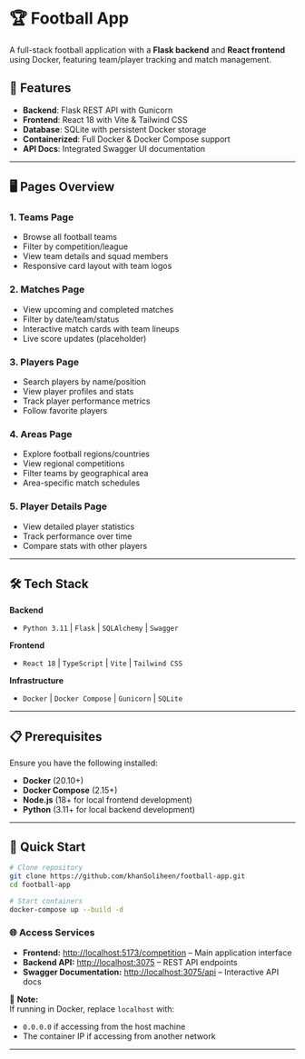 # 🏆 Football App

A full-stack football application with a **Flask backend** and **React frontend** using Docker, featuring team/player tracking and match management.

## 🚀 Features
- **Backend**: Flask REST API with Gunicorn
- **Frontend**: React 18 with Vite & Tailwind CSS
- **Database**: SQLite with persistent Docker storage
- **Containerized**: Full Docker & Docker Compose support
- **API Docs**: Integrated Swagger UI documentation

---

## 🖥 Pages Overview

### 1. **Teams Page**
- Browse all football teams
- Filter by competition/league
- View team details and squad members
- Responsive card layout with team logos

### 2. **Matches Page**
- View upcoming and completed matches
- Filter by date/team/status
- Interactive match cards with team lineups
- Live score updates (placeholder)

### 3. **Players Page**
- Search players by name/position
- View player profiles and stats
- Track player performance metrics
- Follow favorite players

### 4. **Areas Page**
- Explore football regions/countries
- View regional competitions
- Filter teams by geographical area
- Area-specific match schedules

### 5. **Player Details Page**
- View detailed player statistics
- Track performance over time
- Compare stats with other players

---

## 🛠 Tech Stack

**Backend**  
- `Python 3.11` | `Flask` | `SQLAlchemy` | `Swagger`

**Frontend**  
- `React 18` | `TypeScript` | `Vite` | `Tailwind CSS`

**Infrastructure**  
- `Docker` | `Docker Compose` | `Gunicorn` | `SQLite`

---

## 📋 Prerequisites

Ensure you have the following installed:  
- **Docker** (20.10+)
- **Docker Compose** (2.15+)
- **Node.js** (18+ for local frontend development)
- **Python** (3.11+ for local backend development)

---

## 🚀 Quick Start

```bash
# Clone repository
git clone https://github.com/khanSoliheen/football-app.git
cd football-app

# Start containers
docker-compose up --build -d
```

### 🌐 Access Services

- **Frontend:** [http://localhost:5173/competition](http://localhost:5173/competition) – Main application interface  
- **Backend API:** [http://localhost:3075](http://localhost:3075) – REST API endpoints  
- **Swagger Documentation:** [http://localhost:3075/api](http://localhost:3075/api) – Interactive API docs  

🔔 **Note:**  
If running in Docker, replace `localhost` with:  
- `0.0.0.0` if accessing from the host machine  
- The container IP if accessing from another network  

---